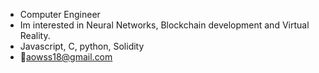 - Computer Engineer
- Im interested in Neural Networks, Blockchain development and Virtual Reality. 
- Javascript, C, python, Solidity
- 📧aowss18@gmail.com

